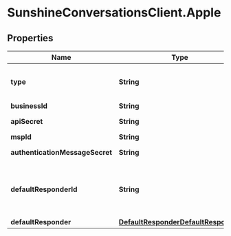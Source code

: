 # SunshineConversationsClient.Apple

## Properties

Name | Type | Description | Notes
------------ | ------------- | ------------- | -------------
**type** | **String** | To configure an Apple Messages for Business integration, acquire the required information and call the Create Integration endpoint.  | [optional] [default to &#39;apple&#39;]
**businessId** | **String** | Apple Messages for Business ID. | 
**apiSecret** | **String** | Your Apple API secret which is tied to your Messaging Service Provider. | 
**mspId** | **String** | Your Messaging Service Provider ID. | 
**authenticationMessageSecret** | **String** | A secret used to create the state value when sending Apple authentication 2.0 messages | [optional] 
**defaultResponderId** | **String** | The default responder ID for the integration. This is the ID of the responder that will be used to send messages to the user. For more information, refer to &lt;a href&#x3D;\&quot;https://docs.smooch.io/guide/switchboard/#per-channel-default-responder\&quot;&gt;Per-channel default responder&lt;/a&gt; guide.  | [optional] 
**defaultResponder** | [**DefaultResponderDefaultResponder**](DefaultResponderDefaultResponder.md) |  | [optional] 


